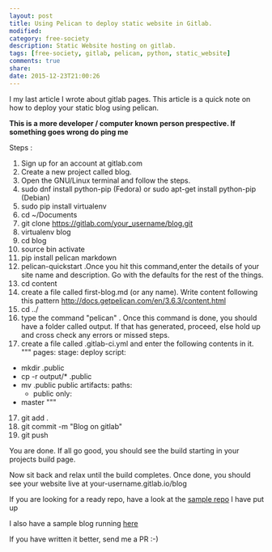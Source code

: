 ```yaml
---
layout: post
title: Using Pelican to deploy static website in Gitlab.
modified:
category: free-society
description: Static Website hosting on gitlab.
tags: [free-society, gitlab, pelican, python, static_website]
comments: true
share:
date: 2015-12-23T21:00:26
---
```


I my last article I wrote about gitlab pages.
This article is a quick note on how to deploy your static blog using pelican.

**This is a more developer /  computer known person prespective. If something goes wrong do ping me**

Steps :

1. Sign up for an account at gitlab.com
2. Create a new project called blog.
3. Open the GNU/Linux terminal and follow the steps.
4. sudo dnf install python-pip (Fedora) or sudo apt-get install python-pip (Debian)
5. sudo pip install virtualenv
6. cd ~/Documents
7. git clone https://gitlab.com/your_username/blog.git
7. virtualenv blog
8. cd blog
9. source bin activate
10. pip install pelican markdown
11. pelican-quickstart .Once you hit this command,enter the details of your site name and description. Go with the defaults for the rest of the things.
12. cd content
13. create a file called first-blog.md (or any name). Write content following this pattern http://docs.getpelican.com/en/3.6.3/content.html
14. cd ../
15. type the command "pelican" . Once this command is done, you should have a folder called output. If that has generated, proceed, else hold up and cross check any errors or missed steps.
16. create a file called .gitlab-ci.yml and enter the following contents in it.
"""
pages:
  stage: deploy
  script:
  - mkdir .public
  - cp -r output/* .public
  - mv .public public
  artifacts:
    paths:
    - public
  only:
  - master
"""
17. git add .
18. git commit -m "Blog on gitlab"
19. git push

You are done. If all go good, you should see the build starting in your projects build page.

Now sit back and relax until the build completes. Once done, you should see your website live at your-username.gitlab.io/blog

If you are looking for a ready repo, have a look at the [sample repo](https://gitlab.com/voidspacexyz/pages/tree/master) I have put up

I also have a sample blog running [here](http://voidspacexyz.gitlab.io/pages)

If you have written it better, send me a PR :-)
